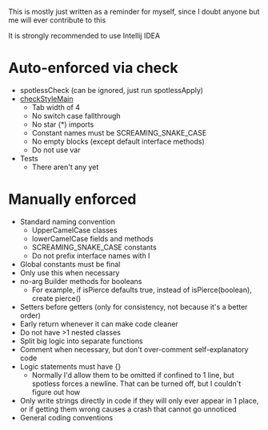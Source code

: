 This is mostly just written as a reminder for myself, since I doubt anyone but me will ever contribute to this

It is strongly recommended to use Intellij IDEA

# Auto-enforced via check
* spotlessCheck (can be ignored, just run spotlessApply)
* [checkStyleMain](core/checkstyle.xml)
  * Tab width of 4
  * No switch case fallthrough
  * No star (*) imports
  * Constant names must be SCREAMING_SNAKE_CASE
  * No empty blocks (except default interface methods)
  * Do not use var
* Tests
  * There aren't any yet

# Manually enforced
* Standard naming convention
  * UpperCamelCase classes
  * lowerCamelCase fields and methods
  * SCREAMING_SNAKE_CASE constants
  * Do not prefix interface names with I
* Global constants must be final
* Only use this when necessary
* no-arg Builder methods for booleans
  * For example, if isPierce defaults true, instead of isPierce(boolean), create pierce()
* Setters before getters (only for consistency, not because it's a better order)
* Early return whenever it can make code cleaner
* Do not have >1 nested classes
* Split big logic into separate functions
* Comment when necessary, but don't over-comment self-explanatory code
* Logic statements must have {}
  * Normally I'd allow them to be omitted if confined to 1 line, but spotless forces a newline. That can be turned off, but I couldn't figure out how
* Only write strings directly in code if they will only ever appear in 1 place, or if getting them wrong causes a crash that cannot go unnoticed
* General coding conventions
